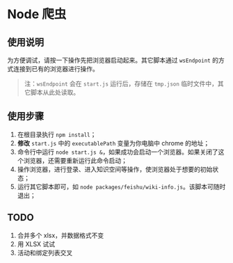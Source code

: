 # Node 爬虫

## 使用说明

为方便调试，请按一下操作先把浏览器启动起来。其它脚本通过 `wsEndpoint` 的方式连接到已有的浏览器进行操作。

> 注：`wsEndpoint` 会在 `start.js` 运行后，存储在 `tmp.json` 临时文件中，其它脚本从此处读取。

## 使用步骤

1. 在根目录执行 `npm install`；
2. **修改** `start.js` 中的 `executablePath` 变量为你电脑中 chrome 的地址；
3. 命令行中运行 `node start.js &`，如果成功会启动一个浏览器。如果关闭了这个浏览器，还需要重新运行此命令启动；
4. 操作浏览器，进行登录、进入知识空间等操作，使浏览器处于想要的初始状态；
5. 运行其它脚本即可，如 `node packages/feishu/wiki-info.js`。该脚本可随时退出；

## TODO
1. 合并多个 xlsx，并数据格式不变
2. 用 XLSX 试试
3. 活动和绑定列表交叉
